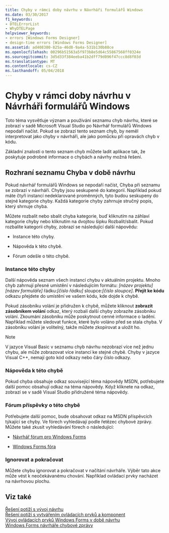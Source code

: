```yaml
---
title: Chyby v rámci doby návrhu v Návrháři formulářů Windows
ms.date: 03/30/2017
f1_keywords:
- DTELErrorList
- WhyDTELPage
helpviewer_keywords:
- errors [Windows Forms Designer]
- design-time errors [Windows Forms Designer]
ms.assetid: ad408380-825a-46d8-9a4a-531b130b88ce
ms.openlocfilehash: 00296b51563a5f973b8e5d64c55867568ff0324e
ms.sourcegitcommit: 3d5d33f384eeba41b2dff79d096f47ccc8d8f03d
ms.translationtype: MT
ms.contentlocale: cs-CZ
ms.lasthandoff: 05/04/2018
---
```

# <a name="design-time-errors-in-the-windows-forms-designer"></a>Chyby v rámci doby návrhu v Návrháři formulářů Windows
Toto téma vysvětluje význam a používání seznamu chyb návrhu, které se zobrazí v sadě Microsoft Visual Studio po Návrhář formulářů Windows nepodaří načíst. Pokud se zobrazí tento seznam chyb, by neměl interpretovat jako chyby v návrháři, ale jako pomůcku při opravách chyb v kódu.  
  
 Základní znalosti o tento seznam chyb můžete ladit aplikace tak, že poskytuje podrobné informace o chybách a návrhy možná řešení.  
  
## <a name="the-design-time-error-list-interface"></a>Rozhraní seznamu Chyba v době návrhu  
 Pokud návrhář formulářů Windows se nepodaří načíst, Chyba při seznamu se zobrazí v návrháři. Chyby jsou seskupené do kategorií. Například pokud máte čtyři instancí nedeklarované proměnných, tyto budou seskupeny do stejné kategorie chyby. Každá kategorie chyby zahrnuje stručný popis, který shrnuje chyba.  
  
 Můžete rozbalit nebo sbalit chyba kategorie, buď kliknutím na záhlaví kategorie chyby nebo kliknutím na dvojitou šipku Rozbalit/sbalit. Pokud rozbalíte kategorii chyby, zobrazí se následující další nápovědu:  
  
-   Instance této chyby.  
  
-   Nápověda k této chybě.  
  
-   Fórum odešle o této chybě.  
  
### <a name="instances-of-this-error"></a>Instance této chyby  
 Další nápověda seznam všech instancí chybu v aktuálním projektu. Mnoho chyb zahrnují přesné umístění v následujícím formátu: *[název projektu]* *[název formuláře]* řádku:*[číslo řádku]* sloupce:*[číslo sloupce]*. **Přejít ke kódu** odkazu přejdete do umístění ve vašem kódu, kde dojde k chybě.  
  
 Pokud zásobníku volání je přidružen k chybě, můžete kliknout **zobrazit zásobníkem volání** odkaz, který rozbalí další chyby zobrazíte zásobníku volání. Zkoumání zásobníku může poskytnout cenné informace o ladění. Například můžete sledovat funkce, které bylo voláno před se stala chyba. V zásobníku volání je volitelný, takže můžete zkopírovat a uložit ho.  
  
> [!NOTE]
>  V jazyce Visual Basic v seznamu chyb návrhu nezobrazí více než jednu chybu, ale může zobrazovat více instancí ke stejné chybě. Chyby v jazyce Visual C++, nemají goto kód odkazy nebo čáry číslo odkazy.  
  
### <a name="help-with-this-error"></a>Nápověda k této chybě  
 Pokud chyba obsahuje odkaz související téma nápovědy MSDN, potřebujete další pomoc obsahují odkaz na téma nápovědy. Když kliknete na odkaz, zobrazí se v sadě Visual Studio přidružené téma nápovědy.  
  
### <a name="forum-posts-about-this-error"></a>Fórum příspěvky o této chybě  
 Potřebujete další pomoc, bude obsahovat odkaz na MSDN příspěvcích týkající se chyby. Ve fórech vyhledávají podle řetězec chybové zprávy. Můžete také zkusit vyhledávání fórech o následující:  
  
-   [Návrhář fórum pro Windows Forms](http://go.microsoft.com/fwlink/?LinkId=203524)  
  
-   [Windows Forms fóra](http://go.microsoft.com/fwlink/?LinkId=203523)  
  
### <a name="ignore-and-continue"></a>Ignorovat a pokračovat  
 Můžete chybu ignorovat a pokračovat v načítání návrháře. Výběr tato akce může vést k neočekávanému chování. Například ovládací prvky nacházet na návrhovou plochu.  
  
## <a name="see-also"></a>Viz také  
 [Řešení potíží s vývoj návrhu](http://msdn.microsoft.com/library/e048d08e-fa7c-4be8-b238-4abaa199a0a6)  
 [Řešení potíží s vytvářením ovládacích prvků a komponent](../../../../docs/framework/winforms/controls/troubleshooting-control-and-component-authoring.md)  
 [Vývoj ovládacích prvků Windows Forms v době návrhu](../../../../docs/framework/winforms/controls/developing-windows-forms-controls-at-design-time.md)  
 [Windows Forms návrháře chybové zprávy](http://msdn.microsoft.com/library/cf610bf4-5fe4-471c-bce7-6a05ece07bd2)
